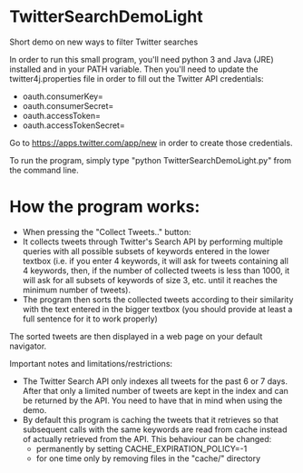 # TwitterSearchDemoLight
Short demo on new ways to filter Twitter searches

In order to run this small program, you'll need python 3 and Java (JRE) installed and in your PATH variable.
Then you'll need to update the twitter4j.properties file in order to fill out the Twitter API credentials:
-  oauth.consumerKey=
-  oauth.consumerSecret=
-  oauth.accessToken=
-  oauth.accessTokenSecret=

Go to https://apps.twitter.com/app/new in order to create those credentials.

To run the program, simply type "python TwitterSearchDemoLight.py" from the command line.

# How the program works:
- When pressing the "Collect Tweets.." button:
- It collects tweets through Twitter's Search API by performing multiple queries with all possible subsets of keywords entered in the lower textbox (i.e. if you enter 4 keywords, it will ask for tweets containing all 4 keywords, then, if the number of collected tweets is less than 1000, it will ask for all subsets of keywords of size 3, etc. until it reaches the minimum number of tweets).
- The program then sorts the collected tweets according to their similarity with the text entered in the bigger textbox (you should provide at least a full sentence for it to work properly)

The sorted tweets are then displayed in a web page on your default navigator.

Important notes and limitations/restrictions:
- The Twitter Search API only indexes all tweets for the past 6 or 7 days. After that only a limited number of tweets are kept in the index and can be returned by the API. You need to have that in mind when using the demo.
- By default this program is caching the tweets that it retrieves so that subsequent calls with the same keywords are read from cache instead of actually retrieved from the API. This behaviour can be changed:
  - permanently by setting CACHE_EXPIRATION_POLICY=-1
  - for one time only by removing files in the "cache/" directory



